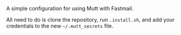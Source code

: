 A simple configuration for using Mutt with Fastmail.

All need to do is clone the repository, run `.install.sh`, and add your credentials to the new `~/.mutt_secrets` file.

